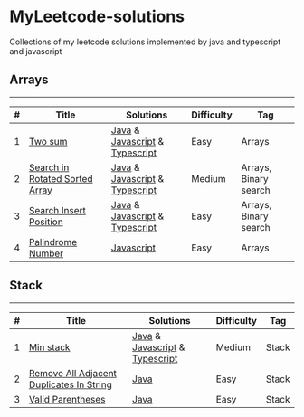 # MyLeetcode-solutions
Collections of my leetcode solutions implemented by java and typescript and javascript


## Arrays
---------------------------------------------------------------------------------------



| # | Title | Solutions | Difficulty | Tag |
|---|-------|----------|------------|-----|
| 1 | [Two sum ](https://leetcode.com/problems/two-sum/)| [Java](./codes/Java/Leetcodes/src/main/TwoSum.java) & [Javascript](./codes/Javascript/Leetcodes/src/TwoSum.js) & [Typescript](./codes/Typescript/Leetcodes/src/TwoSum.ts)| Easy | Arrays |
| 2 | [Search in Rotated Sorted Array](https://leetcode.com/problems/search-in-rotated-sorted-array/) | [Java](./codes/Java/Leetcodes/src/main/Search%20in%20Rotated%20Sorted%20Array.java) & [Javascript](./codes/Javascript/Leetcodes/src/Search%20in%20Rotated%20Sorted%20Array.js) & [Typescript](./codes/Typescript/Leetcodes/src/Search%20in%20Rotated%20Sorted%20Array.ts) | Medium | Arrays, Binary search |
| 3 | [Search Insert Position](https://leetcode.com/problems/search-insert-position/) | [Java](./codes/Java/Leetcodes/src/main/Search%20Insert%20Position.java) & [Javascript](./codes/Javascript/Leetcodes/src/Search%20Insert%20Position.js) & [Typescript](./codes/Typescript/Leetcodes/src/Search%20Insert%20Position.ts)| Easy | Arrays, Binary search |
| 4 | [Palindrome Number](https://leetcode.com/problems/palindrome-number/description/) | [Javascript](./codes/Javascript/Leetcodes/src/Palindrome%20Number.js)| Easy | Arrays|

## Stack
---------------------------------------------------------------------------------------
| # | Title | Solutions | Difficulty | Tag |
|---|-------|----------|------------|-----|
| 1 | [Min stack ](https://leetcode.com/problems/min-stack/)| [Java](./codes/Java/Leetcodes/src/main/Min%20Stack.java) & [Javascript](./codes/Javascript/Leetcodes/src/Min%20Stack.js) & [Typescript](./codes/Typescript/Leetcodes/src/Min%20stack.ts)| Medium | Stack |
| 2 | [Remove All Adjacent Duplicates In String](https://leetcode.com/problems/remove-all-adjacent-duplicates-in-string/description/)| [Java](./codes/Java/Leetcodes/src/main/Remove%20All%20Adjacent%20Duplicates%20In%20String.java) | Easy | Stack |
| 3 | [Valid Parentheses](https://leetcode.com/problems/valid-parentheses/description/)| [Java](./codes/Java/Leetcodes/src/main/Valid%20Parentheses.java) | Easy | Stack |